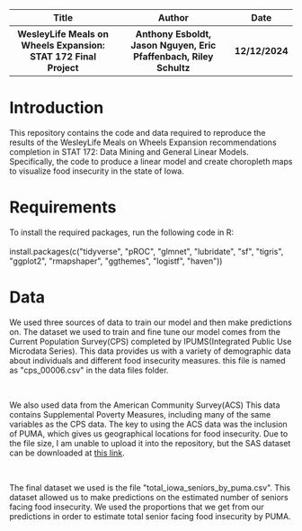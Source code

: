 <table>
  <tr>
    <th>Title</th>
    <th>Author</th>
    <th>Date</th>
  </tr>
  <tr>
    <th>WesleyLife Meals on Wheels Expansion: STAT 172 Final Project</th>
    <th>Anthony Esboldt, Jason Nguyen, Eric Pfaffenbach, Riley Schultz</th>
    <th>12/12/2024</th>
  </tr>
</table>
<h1>Introduction</h1>
<p>This repository contains the code and data required to reproduce the results of the WesleyLife Meals on Wheels Expansion recommendations completion in STAT 172: Data Mining and General Linear Models. Specifically, the code to produce a linear model and create choropleth maps to visualize food insecurity in the state of Iowa.</p>
<h1>Requirements</h1>
<p>To install the required packages, run the following code in R:<br>
<br>
install.packages(c("tidyverse", "pROC", "glmnet", "lubridate", "sf", "tigris", "ggplot2", "rmapshaper", "ggthemes", "logistf", "haven"))</p>

<h1>Data</h1>
<p>We used three sources of data to train our model and then make predictions on. The dataset we used to train and fine tune our model comes from the Current Population Survey(CPS) completed by IPUMS(Integrated Public Use Microdata Series). This data provides us with a variety of demographic data about individuals and different food insecurity measures. this file is named as "cps_00006.csv" in the data files folder.</p>
<br>
<p>We also used data from the American Community Survey(ACS) This data contains Supplemental Poverty Measures, including many of the same variables as the CPS data. The key to using the ACS data was the inclusion of PUMA, which gives us geographical locations for food insecurity. Due to the file size, I am unable to upload it into the repository, but the SAS dataset can be downloaded at <a href="https://www.census.gov/data/datasets/time-series/demo/supplemental-poverty-measure/acs-research-files.html">this link</a>.</p>
<br>
<p>The final dataset we used is the file "total_iowa_seniors_by_puma.csv". This dataset allowed us to make predictions on the estimated number of seniors facing food insecurity. We used the proportions that we get from our predictions in order to estimate total senior facing food insecurity by PUMA.</p>

